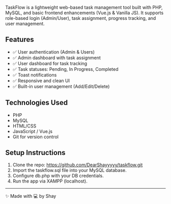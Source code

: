 TaskFlow is a lightweight web-based task management tool built with PHP, MySQL, and basic frontend enhancements (Vue.js & Vanilla JS). It supports role-based login (Admin/User), task assignment, progress tracking, and user management.

## Features

- ✅ User authentication (Admin & Users)
- ✅ Admin dashboard with task assignment
- ✅ User dashboard for task tracking
- ✅ Task statuses: Pending, In Progress, Completed
- ✅ Toast notifications
- ✅ Responsive and clean UI
- ✅ Built-in user management (Add/Edit/Delete)

## Technologies Used

- PHP
- MySQL
- HTML/CSS
- JavaScript / Vue.js
- Git for version control

## Setup Instructions

1. Clone the repo: https://github.com/DearShayyyyy/taskflow.git
2. Import the taskflow.sql file into your MySQL database.
3. Configure db.php with your DB credentials.
4. Run the app via XAMPP (localhost).

---

✨ Made with 💻 by Shay


